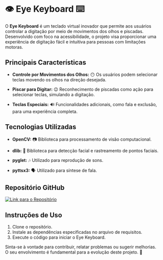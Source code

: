 # 👁️ Eye Keyboard ⌨️

O **Eye Keyboard** é um teclado virtual inovador que permite aos usuários controlar a digitação por meio de movimentos dos olhos e piscadas. Desenvolvido com foco na acessibilidade, o projeto visa proporcionar uma experiência de digitação fácil e intuitiva para pessoas com limitações motoras.

## Principais Características

- **Controle por Movimentos dos Olhos:** 😶 Os usuários podem selecionar teclas movendo os olhos na direção desejada.
  
- **Piscar para Digitar:** 😉 Reconhecimento de piscadas como ação para selecionar teclas, simulando a digitação.
  
- **Teclas Especiais:** 🔊 Funcionalidades adicionais, como fala e exclusão, para uma experiência completa.

## Tecnologias Utilizadas

- **OpenCV:** 📷 Biblioteca para processamento de visão computacional.
  
- **dlib:** 👤 Biblioteca para detecção facial e rastreamento de pontos faciais. 
  
- **pyglet:** 🎶 Utilizado para reprodução de sons.
  
- **pyttsx3:** 🗣️ Utilizado para síntese de fala.

## Repositório GitHub

[![Link para o Repositório](https://img.shields.io/badge/GitHub-Eye%20Keyboard-green)](https://github.com/EvelynLopesSS/Eye_Keyboard.git)

## Instruções de Uso

1. Clone o repositório.
2. Instale as dependências especificadas no arquivo de requisitos.
3. Execute o código para iniciar o Eye Keyboard.

Sinta-se à vontade para contribuir, relatar problemas ou sugerir melhorias. O seu envolvimento é fundamental para a evolução deste projeto. 🌟
